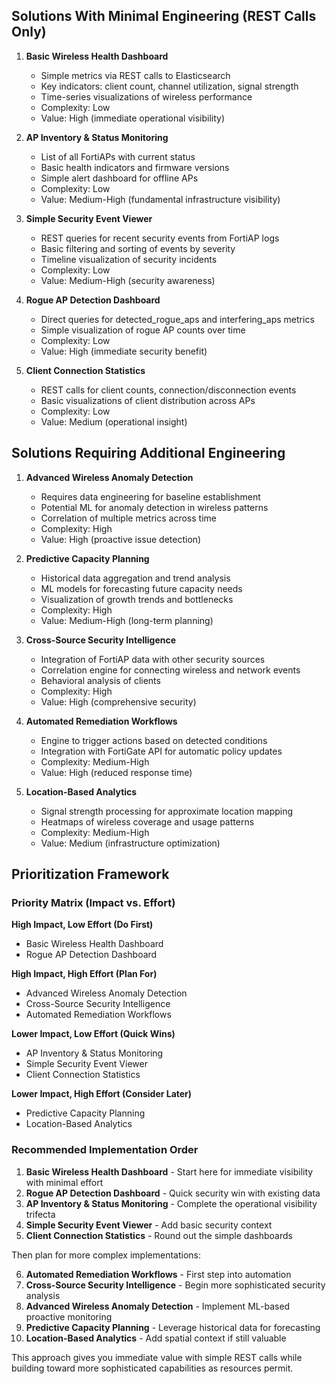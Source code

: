 
## Solutions With Minimal Engineering (REST Calls Only)

1. **Basic Wireless Health Dashboard**
   - Simple metrics via REST calls to Elasticsearch
   - Key indicators: client count, channel utilization, signal strength
   - Time-series visualizations of wireless performance
   - Complexity: Low
   - Value: High (immediate operational visibility)

2. **AP Inventory & Status Monitoring**
   - List of all FortiAPs with current status
   - Basic health indicators and firmware versions
   - Simple alert dashboard for offline APs
   - Complexity: Low
   - Value: Medium-High (fundamental infrastructure visibility)

3. **Simple Security Event Viewer**
   - REST queries for recent security events from FortiAP logs
   - Basic filtering and sorting of events by severity
   - Timeline visualization of security incidents
   - Complexity: Low
   - Value: Medium-High (security awareness)

4. **Rogue AP Detection Dashboard**
   - Direct queries for detected_rogue_aps and interfering_aps metrics
   - Simple visualization of rogue AP counts over time
   - Complexity: Low
   - Value: High (immediate security benefit)

5. **Client Connection Statistics**
   - REST calls for client counts, connection/disconnection events
   - Basic visualizations of client distribution across APs
   - Complexity: Low
   - Value: Medium (operational insight)

## Solutions Requiring Additional Engineering

1. **Advanced Wireless Anomaly Detection**
   - Requires data engineering for baseline establishment
   - Potential ML for anomaly detection in wireless patterns
   - Correlation of multiple metrics across time
   - Complexity: High
   - Value: High (proactive issue detection)

2. **Predictive Capacity Planning**
   - Historical data aggregation and trend analysis
   - ML models for forecasting future capacity needs
   - Visualization of growth trends and bottlenecks
   - Complexity: High
   - Value: Medium-High (long-term planning)

3. **Cross-Source Security Intelligence**
   - Integration of FortiAP data with other security sources
   - Correlation engine for connecting wireless and network events
   - Behavioral analysis of clients
   - Complexity: High
   - Value: High (comprehensive security)

4. **Automated Remediation Workflows**
   - Engine to trigger actions based on detected conditions
   - Integration with FortiGate API for automatic policy updates
   - Complexity: Medium-High
   - Value: High (reduced response time)

5. **Location-Based Analytics**
   - Signal strength processing for approximate location mapping
   - Heatmaps of wireless coverage and usage patterns
   - Complexity: Medium-High
   - Value: Medium (infrastructure optimization)

## Prioritization Framework

### Priority Matrix (Impact vs. Effort)

**High Impact, Low Effort (Do First)**
- Basic Wireless Health Dashboard
- Rogue AP Detection Dashboard

**High Impact, High Effort (Plan For)**
- Advanced Wireless Anomaly Detection
- Cross-Source Security Intelligence
- Automated Remediation Workflows

**Lower Impact, Low Effort (Quick Wins)**
- AP Inventory & Status Monitoring
- Simple Security Event Viewer
- Client Connection Statistics

**Lower Impact, High Effort (Consider Later)**
- Predictive Capacity Planning
- Location-Based Analytics

### Recommended Implementation Order

1. **Basic Wireless Health Dashboard** - Start here for immediate visibility with minimal effort
2. **Rogue AP Detection Dashboard** - Quick security win with existing data
3. **AP Inventory & Status Monitoring** - Complete the operational visibility trifecta
4. **Simple Security Event Viewer** - Add basic security context
5. **Client Connection Statistics** - Round out the simple dashboards

Then plan for more complex implementations:

6. **Automated Remediation Workflows** - First step into automation
7. **Cross-Source Security Intelligence** - Begin more sophisticated security analysis
8. **Advanced Wireless Anomaly Detection** - Implement ML-based proactive monitoring
9. **Predictive Capacity Planning** - Leverage historical data for forecasting
10. **Location-Based Analytics** - Add spatial context if still valuable

This approach gives you immediate value with simple REST calls while building toward more sophisticated capabilities as resources permit.